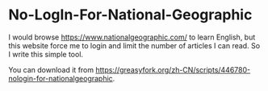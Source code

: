 # No-LogIn-For-National-Geographic
I would browse https://www.nationalgeographic.com/ to learn English, but this website force me to login and limit the number of articles I can read. So I write this simple tool.

You can download it from https://greasyfork.org/zh-CN/scripts/446780-nologin-for-nationalgeographic.
